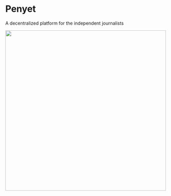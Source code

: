 # Penyet

A decentralized platform for the independent journalists

<img src="https://user-images.githubusercontent.com/7874219/89862160-f4393f00-dbd9-11ea-94e3-792f1a18810d.png" width="500">
